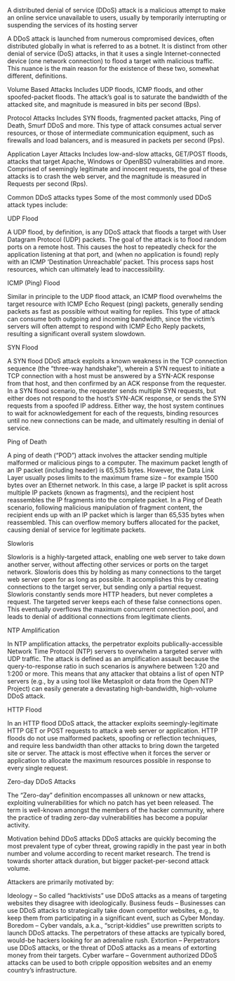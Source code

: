 A distributed denial of service (DDoS) attack is a malicious attempt to make an online service unavailable to users, usually by temporarily interrupting or suspending the services of its hosting server

A DDoS attack is launched from numerous compromised devices, often distributed globally in what is referred to as a botnet. It is distinct from other denial of service (DoS) attacks, in that it uses a single Internet-connected device (one network connection) to flood a target with malicious traffic. This nuance is the main reason for the existence of these two, somewhat different, definitions.

Volume Based Attacks
Includes UDP floods, ICMP floods, and other spoofed-packet floods. The attack’s goal is to saturate the bandwidth of the attacked site, and magnitude is measured in bits per second (Bps).

Protocol Attacks 
Includes SYN floods, fragmented packet attacks, Ping of Death, Smurf DDoS and more. This type of attack consumes actual server resources, or those of intermediate communication equipment, such as firewalls and load balancers, and is measured in packets per second (Pps).

Application Layer Attacks 
Includes low-and-slow attacks, GET/POST floods, attacks that target Apache, Windows or OpenBSD vulnerabilities and more. Comprised of seemingly legitimate and innocent requests, the goal of these attacks is to crash the web server, and the magnitude is measured in Requests per second (Rps).

Common DDoS attacks types
Some of the most commonly used DDoS attack types include:

UDP Flood

A UDP flood, by definition, is any DDoS attack that floods a target with User Datagram Protocol (UDP) packets. The goal of the attack is to flood random ports on a remote host. This causes the host to repeatedly check for the application listening at that port, and (when no application is found) reply with an ICMP ‘Destination Unreachable’ packet. This process saps host resources, which can ultimately lead to inaccessibility.

ICMP (Ping) Flood

Similar in principle to the UDP flood attack, an ICMP flood overwhelms the target resource with ICMP Echo Request (ping) packets, generally sending packets as fast as possible without waiting for replies. This type of attack can consume both outgoing and incoming bandwidth, since the victim’s servers will often attempt to respond with ICMP Echo Reply packets, resulting a significant overall system slowdown.

SYN Flood

A SYN flood DDoS attack exploits a known weakness in the TCP connection sequence (the “three-way handshake”), wherein a SYN request to initiate a TCP connection with a host must be answered by a SYN-ACK response from that host, and then confirmed by an ACK response from the requester. In a SYN flood scenario, the requester sends multiple SYN requests, but either does not respond to the host’s SYN-ACK response, or sends the SYN requests from a spoofed IP address. Either way, the host system continues to wait for acknowledgement for each of the requests, binding resources until no new connections can be made, and ultimately resulting in denial of service.

Ping of Death

A ping of death (“POD”) attack involves the attacker sending multiple malformed or malicious pings to a computer. The maximum packet length of an IP packet (including header) is 65,535 bytes. However, the Data Link Layer usually poses limits to the maximum frame size – for example 1500 bytes over an Ethernet network. In this case, a large IP packet is split across multiple IP packets (known as fragments), and the recipient host reassembles the IP fragments into the complete packet. In a Ping of Death scenario, following malicious manipulation of fragment content, the recipient ends up with an IP packet which is larger than 65,535 bytes when reassembled. This can overflow memory buffers allocated for the packet, causing denial of service for legitimate packets.

Slowloris

Slowloris is a highly-targeted attack, enabling one web server to take down another server, without affecting other services or ports on the target network. Slowloris does this by holding as many connections to the target web server open for as long as possible. It accomplishes this by creating connections to the target server, but sending only a partial request. Slowloris constantly sends more HTTP headers, but never completes a request. The targeted server keeps each of these false connections open. This eventually overflows the maximum concurrent connection pool, and leads to denial of additional connections from legitimate clients.

NTP Amplification

In NTP amplification attacks, the perpetrator exploits publically-accessible Network Time Protocol (NTP) servers to overwhelm a targeted server with UDP traffic. The attack is defined as an amplification assault because the query-to-response ratio in such scenarios is anywhere between 1:20 and 1:200 or more. This means that any attacker that obtains a list of open NTP servers (e.g., by a using tool like Metasploit or data from the Open NTP Project) can easily generate a devastating high-bandwidth, high-volume DDoS attack.

HTTP Flood

In an HTTP flood DDoS attack, the attacker exploits seemingly-legitimate HTTP GET or POST requests to attack a web server or application. HTTP floods do not use malformed packets, spoofing or reflection techniques, and require less bandwidth than other attacks to bring down the targeted site or server. The attack is most effective when it forces the server or application to allocate the maximum resources possible in response to every single request.

Zero-day DDoS Attacks

The “Zero-day” definition encompasses all unknown or new attacks, exploiting vulnerabilities for which no patch has yet been released. The term is well-known amongst the members of the hacker community, where the practice of trading zero-day vulnerabilities has become a popular activity.

Motivation behind DDoS attacks
DDoS attacks are quickly becoming the most prevalent type of cyber threat, growing rapidly in the past year in both number and volume according to recent market research. The trend is towards shorter attack duration, but bigger packet-per-second attack volume.

Attackers are primarily motivated by:

Ideology – So called “hacktivists” use DDoS attacks as a means of targeting websites they disagree with ideologically.
Business feuds – Businesses can use DDoS attacks to strategically take down competitor websites, e.g., to keep them from participating in a significant event, such as Cyber Monday.
Boredom – Cyber vandals, a.k.a., “script-kiddies” use prewritten scripts to launch DDoS attacks. The perpetrators of these attacks are typically bored, would-be hackers looking for an adrenaline rush.
Extortion – Perpetrators use DDoS attacks, or the threat of DDoS attacks as a means of extorting money from their targets.
Cyber warfare – Government authorized DDoS attacks can be used to both cripple opposition websites and an enemy country’s infrastructure.


